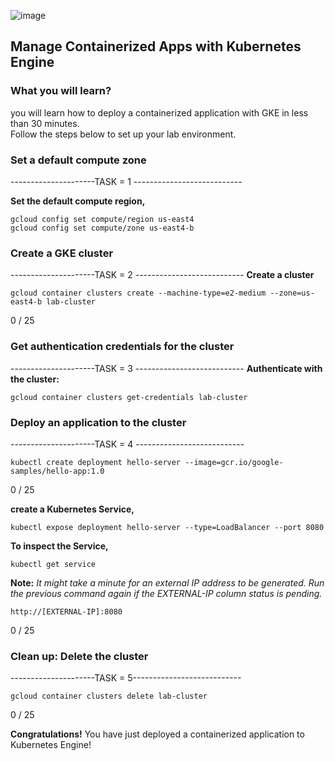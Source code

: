 ![image](https://user-images.githubusercontent.com/71556060/210015967-60c7a17f-4f4d-4417-8d69-d9748c18e907.png)

## Manage Containerized Apps with Kubernetes Engine

### What you will learn?
you will learn how to deploy a containerized application with GKE in less than 30 minutes.  
Follow the steps below to set up your lab environment.

### Set a default compute zone
---------------------TASK = 1 ---------------------------

**Set the default compute region,**
```
gcloud config set compute/region us-east4
gcloud config set compute/zone us-east4-b
```

### Create a GKE cluster
---------------------TASK = 2 ---------------------------
**Create a cluster**
```
gcloud container clusters create --machine-type=e2-medium --zone=us-east4-b lab-cluster 
```

0 / 25

### Get authentication credentials for the cluster
---------------------TASK = 3 ---------------------------
**Authenticate with the cluster:**
```
gcloud container clusters get-credentials lab-cluster 
```

### Deploy an application to the cluster
---------------------TASK = 4 ---------------------------
```
kubectl create deployment hello-server --image=gcr.io/google-samples/hello-app:1.0
```

0 / 25

**create a Kubernetes Service,**
```
kubectl expose deployment hello-server --type=LoadBalancer --port 8080
```
**To inspect the Service,**
```
kubectl get service
```
**Note:** _It might take a minute for an external IP address to be generated. Run the previous command again if the EXTERNAL-IP column status is pending._
```
http://[EXTERNAL-IP]:8080
```

0 / 25

### Clean up: Delete the cluster
---------------------TASK = 5---------------------------
```
gcloud container clusters delete lab-cluster 
```
0 / 25


**Congratulations!**
You have just deployed a containerized application to Kubernetes Engine!
